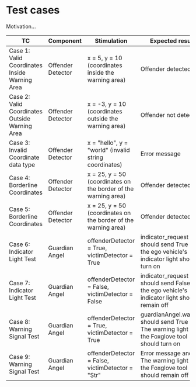 # Test cases

Motivation...

| TC  | Component | Stimulation   | Expected result  |
|----------------|-------------------|----------------------------------------------------------------|----------------------------|
| Case 1: Valid Coordinates Inside Warning Area  | Offender Detector | x = 5, y = 10 (coordinates inside the warning area)            | Offender detected|
| Case 2: Valid Coordinates Outside Warning Area | Offender Detector | x = -3, y = 10 (coordinates outside the warning area)          | Offender not detected|
| Case 3: Invalid Coordinate data type           | Offender Detector | x = "hello", y = "world" (invalid string coordinates)          | Error message |
| Case 4: Borderline Coordinates                 | Offender Detector | x = 25, y = 50 (coordinates on the border of the warning area) | Offender detected|
| Case 5: Borderline Coordinates                 | Offender Detector | x = 25, y = 50 (coordinates on the border of the warning area) | Offender detected|
| Case 6: Indicator Light Test | Guardian Angel |offenderDetector = True, victimDetector  = True |indicator_request should send True and the ego vehicle's indicator light should turn on|
| Case 7: Indicator Light Test | Guardian Angel |offenderDetector = False, victimDetector = False |indicator_request should send False and the ego vehicle's indicator light should remain off|
| Case 8: Warning Signal Test | Guardian Angel |offenderDetector = True, victimDetector = True |guardianAngel.warning should send True and The warning light on the Foxglove tool should turn on|
| Case 9: Warning Signal Test | Guardian Angel |offenderDetector = False, victimDetector = "Str" |Error message and The warning light on the Foxglove tool should remain off|
